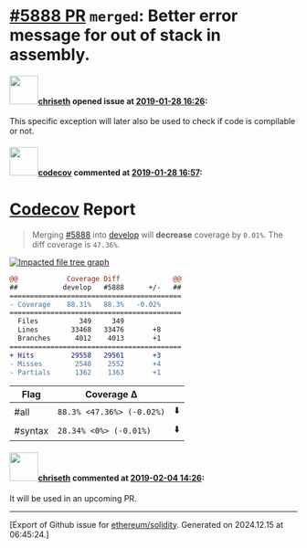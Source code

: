 # [\#5888 PR](https://github.com/ethereum/solidity/pull/5888) `merged`: Better error message for out of stack in assembly.

#### <img src="https://avatars.githubusercontent.com/u/9073706?v=4" width="50">[chriseth](https://github.com/chriseth) opened issue at [2019-01-28 16:26](https://github.com/ethereum/solidity/pull/5888):

This specific exception will later also be used to check if code is compilable or not.

#### <img src="https://avatars.githubusercontent.com/in/254?v=4" width="50">[codecov](https://github.com/apps/codecov) commented at [2019-01-28 16:57](https://github.com/ethereum/solidity/pull/5888#issuecomment-458212584):

# [Codecov](https://codecov.io/gh/ethereum/solidity/pull/5888?src=pr&el=h1) Report
> Merging [#5888](https://codecov.io/gh/ethereum/solidity/pull/5888?src=pr&el=desc) into [develop](https://codecov.io/gh/ethereum/solidity/commit/d6b8521ed5eb3c0f34c36effe267f9a5e8927206?src=pr&el=desc) will **decrease** coverage by `0.01%`.
> The diff coverage is `47.36%`.

[![Impacted file tree graph](https://codecov.io/gh/ethereum/solidity/pull/5888/graphs/tree.svg?width=650&token=87PGzVEwU0&height=150&src=pr)](https://codecov.io/gh/ethereum/solidity/pull/5888?src=pr&el=tree)

```diff
@@            Coverage Diff             @@
##           develop   #5888      +/-   ##
==========================================
- Coverage    88.31%   88.3%   -0.02%     
==========================================
  Files          349     349              
  Lines        33468   33476       +8     
  Branches      4012    4013       +1     
==========================================
+ Hits         29558   29561       +3     
- Misses        2548    2552       +4     
- Partials      1362    1363       +1
```

| Flag | Coverage Δ | |
|---|---|---|
| #all | `88.3% <47.36%> (-0.02%)` | :arrow_down: |
| #syntax | `28.34% <0%> (-0.01%)` | :arrow_down: |

#### <img src="https://avatars.githubusercontent.com/u/9073706?v=4" width="50">[chriseth](https://github.com/chriseth) commented at [2019-02-04 14:26](https://github.com/ethereum/solidity/pull/5888#issuecomment-460267862):

It will be used in an upcoming PR.


-------------------------------------------------------------------------------



[Export of Github issue for [ethereum/solidity](https://github.com/ethereum/solidity). Generated on 2024.12.15 at 06:45:24.]
